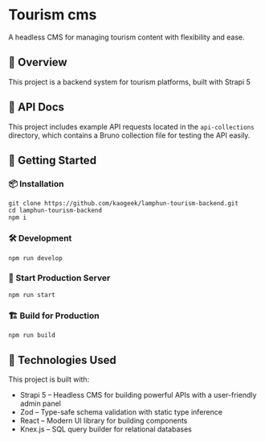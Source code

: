 # Tourism cms
A headless CMS for managing tourism content with flexibility and ease.

## 🧭 Overview
This project is a backend system for tourism platforms, built with Strapi 5

## 📄 API Docs
This project includes example API requests located in the `api-collections` directory, which contains a Bruno collection file for testing the API easily.

## 🧰 Getting Started

### 📦 Installation
```
git clone https://github.com/kaogeek/lamphun-tourism-backend.git
cd lamphun-tourism-backend
npm i
```

### 🛠 Development

```
npm run develop
```

### 🚀 Start Production Server

```
npm run start
```

### 🏗 Build for Production

```
npm run build
```

## 🔧 Technologies Used

This project is built with:
- Strapi 5 – Headless CMS for building powerful APIs with a user-friendly admin panel
- Zod – Type-safe schema validation with static type inference
- React – Modern UI library for building components
- Knex.js – SQL query builder for relational databases